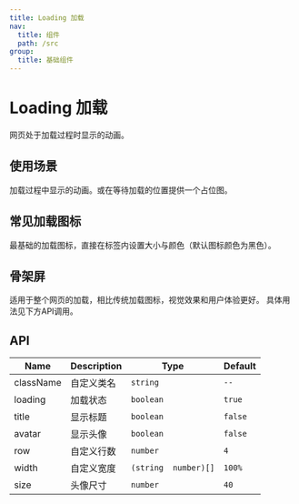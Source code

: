 ```yaml
---
title: Loading 加载
nav:
  title: 组件
  path: /src
group:
  title: 基础组件
---
```

# Loading 加载
网页处于加载过程时显示的动画。

## 使用场景
加载过程中显示的动画。或在等待加载的位置提供一个占位图。


## 常见加载图标
最基础的加载图标，直接在标签内设置大小与颜色（默认图标颜色为黑色）。
<code src="./demo/circle.tsx"></code>


## 骨架屏
适用于整个网页的加载，相比传统加载图标，视觉效果和用户体验更好。
具体用法见下方API调用。
<code src="./demo/skeleton.tsx"></code>


## API
| Name              | Description   | Type            | Default |
| ----------------- | ------------  | --------------- | ------- |
| className         | 自定义类名    | `string`        | `--`    |
| loading           | 加载状态      | `boolean`       | `true`  |
| title             | 显示标题      | `boolean`       | `false` |
| avatar            | 显示头像      | `boolean`       | `false` |
| row               | 自定义行数    | `number`        | `4`     |
| width             | 自定义宽度    | `(string  number)[]` | `100%`  |
| size              | 头像尺寸      | `number`        | `40`    |
